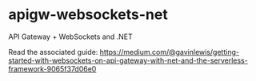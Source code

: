 # apigw-websockets-net
API Gateway + WebSockets and .NET

Read the associated guide: https://medium.com/@gavinlewis/getting-started-with-websockets-on-api-gateway-with-net-and-the-serverless-framework-9065f37d06e0
